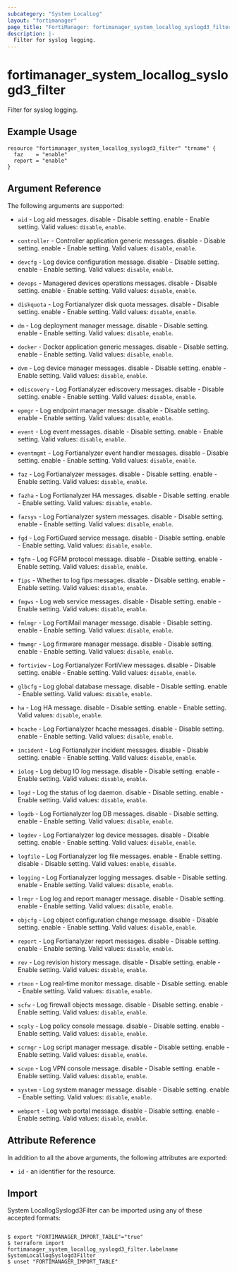 ```yaml
---
subcategory: "System LocalLog"
layout: "fortimanager"
page_title: "FortiManager: fortimanager_system_locallog_syslogd3_filter"
description: |-
  Filter for syslog logging.
---
```


# fortimanager_system_locallog_syslogd3_filter
Filter for syslog logging.

## Example Usage

```hcl
resource "fortimanager_system_locallog_syslogd3_filter" "trname" {
  faz    = "enable"
  report = "enable"
}
```

## Argument Reference


The following arguments are supported:


* `aid` - Log aid messages. disable - Disable setting. enable - Enable setting. Valid values: `disable`, `enable`.

* `controller` - Controller application generic messages. disable - Disable setting. enable - Enable setting. Valid values: `disable`, `enable`.

* `devcfg` - Log device configuration message. disable - Disable setting. enable - Enable setting. Valid values: `disable`, `enable`.

* `devops` - Managered devices operations messages. disable - Disable setting. enable - Enable setting. Valid values: `disable`, `enable`.

* `diskquota` - Log Fortianalyzer disk quota messages. disable - Disable setting. enable - Enable setting. Valid values: `disable`, `enable`.

* `dm` - Log deployment manager message. disable - Disable setting. enable - Enable setting. Valid values: `disable`, `enable`.

* `docker` - Docker application generic messages. disable - Disable setting. enable - Enable setting. Valid values: `disable`, `enable`.

* `dvm` - Log device manager messages. disable - Disable setting. enable - Enable setting. Valid values: `disable`, `enable`.

* `ediscovery` - Log Fortianalyzer ediscovery messages. disable - Disable setting. enable - Enable setting. Valid values: `disable`, `enable`.

* `epmgr` - Log endpoint manager message. disable - Disable setting. enable - Enable setting. Valid values: `disable`, `enable`.

* `event` - Log event messages. disable - Disable setting. enable - Enable setting. Valid values: `disable`, `enable`.

* `eventmgmt` - Log Fortianalyzer event handler messages. disable - Disable setting. enable - Enable setting. Valid values: `disable`, `enable`.

* `faz` - Log Fortianalyzer messages. disable - Disable setting. enable - Enable setting. Valid values: `disable`, `enable`.

* `fazha` - Log Fortianalyzer HA messages. disable - Disable setting. enable - Enable setting. Valid values: `disable`, `enable`.

* `fazsys` - Log Fortianalyzer system messages. disable - Disable setting. enable - Enable setting. Valid values: `disable`, `enable`.

* `fgd` - Log FortiGuard service message. disable - Disable setting. enable - Enable setting. Valid values: `disable`, `enable`.

* `fgfm` - Log FGFM protocol message. disable - Disable setting. enable - Enable setting. Valid values: `disable`, `enable`.

* `fips` - Whether to log fips messages. disable - Disable setting. enable - Enable setting. Valid values: `disable`, `enable`.

* `fmgws` - Log web service messages. disable - Disable setting. enable - Enable setting. Valid values: `disable`, `enable`.

* `fmlmgr` - Log FortiMail manager message. disable - Disable setting. enable - Enable setting. Valid values: `disable`, `enable`.

* `fmwmgr` - Log firmware manager message. disable - Disable setting. enable - Enable setting. Valid values: `disable`, `enable`.

* `fortiview` - Log Fortianalyzer FortiView messages. disable - Disable setting. enable - Enable setting. Valid values: `disable`, `enable`.

* `glbcfg` - Log global database message. disable - Disable setting. enable - Enable setting. Valid values: `disable`, `enable`.

* `ha` - Log HA message. disable - Disable setting. enable - Enable setting. Valid values: `disable`, `enable`.

* `hcache` - Log Fortianalyzer hcache messages. disable - Disable setting. enable - Enable setting. Valid values: `disable`, `enable`.

* `incident` - Log Fortianalyzer incident messages. disable - Disable setting. enable - Enable setting. Valid values: `disable`, `enable`.

* `iolog` - Log debug IO log message. disable - Disable setting. enable - Enable setting. Valid values: `disable`, `enable`.

* `logd` - Log the status of log daemon. disable - Disable setting. enable - Enable setting. Valid values: `disable`, `enable`.

* `logdb` - Log Fortianalyzer log DB messages. disable - Disable setting. enable - Enable setting. Valid values: `disable`, `enable`.

* `logdev` - Log Fortianalyzer log device messages. disable - Disable setting. enable - Enable setting. Valid values: `disable`, `enable`.

* `logfile` - Log Fortianalyzer log file messages. enable - Enable setting. disable - Disable setting. Valid values: `enable`, `disable`.

* `logging` - Log Fortianalyzer logging messages. disable - Disable setting. enable - Enable setting. Valid values: `disable`, `enable`.

* `lrmgr` - Log log and report manager message. disable - Disable setting. enable - Enable setting. Valid values: `disable`, `enable`.

* `objcfg` - Log object configuration change message. disable - Disable setting. enable - Enable setting. Valid values: `disable`, `enable`.

* `report` - Log Fortianalyzer report messages. disable - Disable setting. enable - Enable setting. Valid values: `disable`, `enable`.

* `rev` - Log revision history message. disable - Disable setting. enable - Enable setting. Valid values: `disable`, `enable`.

* `rtmon` - Log real-time monitor message. disable - Disable setting. enable - Enable setting. Valid values: `disable`, `enable`.

* `scfw` - Log firewall objects message. disable - Disable setting. enable - Enable setting. Valid values: `disable`, `enable`.

* `scply` - Log policy console message. disable - Disable setting. enable - Enable setting. Valid values: `disable`, `enable`.

* `scrmgr` - Log script manager message. disable - Disable setting. enable - Enable setting. Valid values: `disable`, `enable`.

* `scvpn` - Log VPN console message. disable - Disable setting. enable - Enable setting. Valid values: `disable`, `enable`.

* `system` - Log system manager message. disable - Disable setting. enable - Enable setting. Valid values: `disable`, `enable`.

* `webport` - Log web portal message. disable - Disable setting. enable - Enable setting. Valid values: `disable`, `enable`.



## Attribute Reference

In addition to all the above arguments, the following attributes are exported:
* `id` - an identifier for the resource.

## Import

System LocallogSyslogd3Filter can be imported using any of these accepted formats:
```

$ export "FORTIMANAGER_IMPORT_TABLE"="true"
$ terraform import fortimanager_system_locallog_syslogd3_filter.labelname SystemLocallogSyslogd3Filter
$ unset "FORTIMANAGER_IMPORT_TABLE"
```

